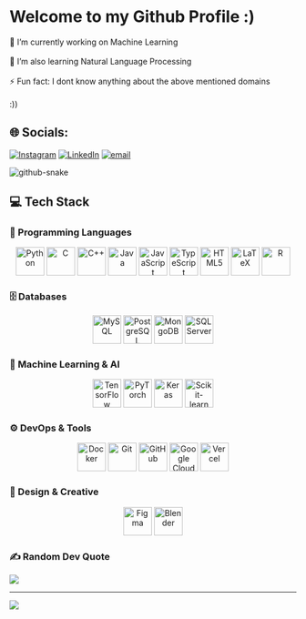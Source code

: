 
#  Welcome to my Github Profile :)
🔭 I’m currently working on Machine Learning<br><br>🌱 I’m also learning Natural Language Processing <br><br>⚡ Fun fact: I dont know anything about the above mentioned domains <br><br> :))


## 🌐 Socials:
[![Instagram](https://img.shields.io/badge/Instagram-%23E4405F.svg?logo=Instagram&logoColor=white)](https://instagram.com/gohar_ali_222) [![LinkedIn](https://img.shields.io/badge/LinkedIn-%230077B5.svg?logo=linkedin&logoColor=white)](https://linkedin.com/in/goh4rali) [![email](https://img.shields.io/badge/Email-D14836?logo=gmail&logoColor=white)](mailto:aligohar7008@gmail.com) 

<picture>

  <source media="(prefers-color-scheme: dark)" srcset="https://raw.githubusercontent.com/tobiasmeyhoefer/tobiasmeyhoefer/output/github-snake-dark.svg" />
  <source media="(prefers-color-scheme: light)" srcset="https://raw.githubusercontent.com/tobiasmeyhoefer/tobiasmeyhoefer/output/github-snake.svg" />
  <img alt="github-snake" src="https://raw.githubusercontent.com/tobiasmeyhoefer/tobiasmeyhoefer/output/github-snake.svg" />
</picture>

## 💻 Tech Stack

<!-- Programming Languages -->
<h3>🧠 Programming Languages</h3>
<p align="center">
  <img src="https://cdn.jsdelivr.net/gh/devicons/devicon/icons/python/python-original.svg" height="50" alt="Python" title="Python"/>
  <img src="https://cdn.jsdelivr.net/gh/devicons/devicon/icons/c/c-original.svg" height="50" alt="C" title="C"/>
  <img src="https://cdn.jsdelivr.net/gh/devicons/devicon/icons/cplusplus/cplusplus-original.svg" height="50" alt="C++" title="C++"/>
  <img src="https://cdn.jsdelivr.net/gh/devicons/devicon/icons/java/java-original.svg" height="50" alt="Java" title="Java"/>
  <img src="https://cdn.jsdelivr.net/gh/devicons/devicon/icons/javascript/javascript-original.svg" height="50" alt="JavaScript" title="JavaScript"/>
  <img src="https://cdn.jsdelivr.net/gh/devicons/devicon/icons/typescript/typescript-original.svg" height="50" alt="TypeScript" title="TypeScript"/>
  <img src="https://cdn.jsdelivr.net/gh/devicons/devicon/icons/html5/html5-original.svg" height="50" alt="HTML5" title="HTML5"/>
  <img src="https://cdn.jsdelivr.net/gh/devicons/devicon/icons/latex/latex-original.svg" height="50" alt="LaTeX" title="LaTeX"/>
  <img src="https://cdn.jsdelivr.net/gh/devicons/devicon/icons/r/r-original.svg" height="50" alt="R" title="R"/>
</p>

<!-- Databases -->
<h3>🗄️ Databases</h3>
<p align="center">
  <img src="https://cdn.jsdelivr.net/gh/devicons/devicon/icons/mysql/mysql-original-wordmark.svg" height="50" alt="MySQL" title="MySQL"/>
  <img src="https://cdn.jsdelivr.net/gh/devicons/devicon/icons/postgresql/postgresql-original.svg" height="50" alt="PostgreSQL" title="PostgreSQL"/>
  <img src="https://cdn.jsdelivr.net/gh/devicons/devicon/icons/mongodb/mongodb-original.svg" height="50" alt="MongoDB" title="MongoDB"/>
  <img src="https://cdn.jsdelivr.net/gh/devicons/devicon/icons/microsoftsqlserver/microsoftsqlserver-plain.svg" height="50" alt="SQL Server" title="Microsoft SQL Server"/>
</p>

<!-- Machine Learning / AI -->
<h3>🧠 Machine Learning & AI</h3>
<p align="center">
  <img src="https://cdn.jsdelivr.net/gh/devicons/devicon/icons/tensorflow/tensorflow-original.svg" height="50" alt="TensorFlow" title="TensorFlow"/>
  <img src="https://cdn.jsdelivr.net/gh/devicons/devicon/icons/pytorch/pytorch-original.svg" height="50" alt="PyTorch" title="PyTorch"/>
  <img src="https://cdn.jsdelivr.net/gh/devicons/devicon/icons/keras/keras-original.svg" height="50" alt="Keras" title="Keras"/>
  <img src="https://cdn.jsdelivr.net/gh/devicons/devicon/icons/scikitlearn/scikitlearn-original.svg" height="50" alt="Scikit-learn" title="Scikit-learn"/>
</p>

<!-- DevOps / Tools -->
<h3>⚙️ DevOps & Tools</h3>
<p align="center">
  <img src="https://cdn.jsdelivr.net/gh/devicons/devicon/icons/docker/docker-original.svg" height="50" alt="Docker" title="Docker"/>
  <img src="https://cdn.jsdelivr.net/gh/devicons/devicon/icons/git/git-original.svg" height="50" alt="Git" title="Git"/>
  <img src="https://cdn.jsdelivr.net/gh/devicons/devicon/icons/github/github-original.svg" height="50" alt="GitHub" title="GitHub"/>
  <img src="https://cdn.jsdelivr.net/gh/devicons/devicon/icons/googlecloud/googlecloud-original.svg" height="50" alt="Google Cloud" title="Google Cloud"/>
  <img src="https://cdn.jsdelivr.net/gh/devicons/devicon/icons/vercel/vercel-original.svg" height="50" alt="Vercel" title="Vercel"/>
</p>

<!-- Design / Creative -->
<h3>🎨 Design & Creative</h3>
<p align="center">
  <img src="https://cdn.jsdelivr.net/gh/devicons/devicon/icons/figma/figma-original.svg" height="50" alt="Figma" title="Figma"/>
  <img src="https://cdn.jsdelivr.net/gh/devicons/devicon/icons/blender/blender-original.svg" height="50" alt="Blender" title="Blender"/>
</p>




### ✍️ Random Dev Quote
![](https://quotes-github-readme.vercel.app/api?type=horizontal&theme=radical)

---
[![](https://visitcount.itsvg.in/api?id=Ali-Gohar-222&icon=0&color=0)](https://visitcount.itsvg.in)


